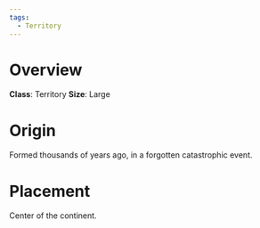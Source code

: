 ```yaml
---
tags:
  - Territory
---
```

# Overview
**Class**: Territory
**Size**: Large
# Origin
Formed thousands of years ago, in a forgotten catastrophic event.

# Placement
Center of the continent.
